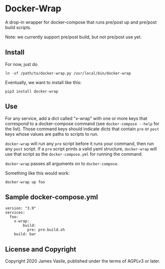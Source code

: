 # Docker-Wrap

A drop-in wrapper for docker-compose that runs pre/post up and pre/post build scripts.

Note: we currently support pre/post build, but not pre/post use yet.

## Install

For now, just do

    ln -sf /path/to/docker-wrap.py /usr/local/bin/docker-wrap

Eventually, we want to install like this:

    pip3 install docker-wrap

## Use

For any service, add a dict called "x-wrap" with one or more keys that
correspond to a docker-compose command (see `docker-compose --help` for
the list).  Those command keys should indicate dicts that contain
`pre` or `post` keys whose values are paths to scripts to run.

`docker-wrap` will run any `pre` script before it runs your command,
then run any `post` script.  If a `pre` script prints a valid yaml
structure, `docker-wrap` will use that script as the
`docker-compose.yml` for running the command.

`docker-wrap` passes all arguments on to `docker-compose`.

Something like this would work:

    docker-wrap up foo

## Sample docker-compose.yml

    version: "3.9"
    services:
      foo:
        x-wrap:
            build:
              pre: pre-build.sh
        build: bar


## License and Copyright

Copyright 2020 James Vasile, published under the terms of AGPLv3 or
later.
